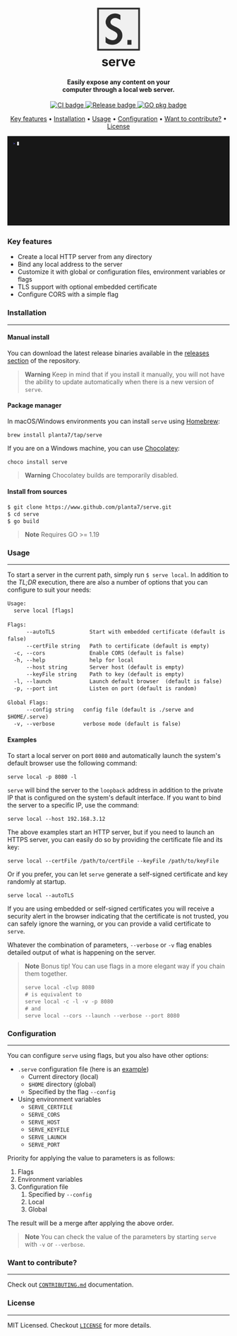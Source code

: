 <h1 align="center">
  <br>
  <img src="./assets/logo.png" alt="serve" width="100">
  <br>
  serve
  <br>
</h1>

<h4 align="center">Easily expose any content on your<br/>computer through a local web server.</h4>

<p align="center">
  <a href="https://github.com/planta7/serve/actions/workflows/ci.yaml">
    <img src="https://github.com/planta7/serve/actions/workflows/ci.yaml/badge.svg" alt="CI badge">
  </a>
  <a href="https://github.com/planta7/serve/actions/workflows/release.yaml">
    <img src="https://github.com/planta7/serve/actions/workflows/release.yaml/badge.svg" alt="Release badge">
  </a>
  <a href="https://pkg.go.dev/github.com/planta7/serve">
    <img src="https://pkg.go.dev/badge/github.com/planta7/serve.svg" alt="GO pkg badge">
  </a>
</p>

<p align="center">
  <a href="#key-features">Key features</a> •
  <a href="#installation">Installation</a> •
  <a href="#usage">Usage</a> •
  <a href="#configuration">Configuration</a> •
  <a href="#want-to-contribute">Want to contribute?</a> •
  <a href="#license">License</a>
</p>

![screenshot](assets/demo.gif)

### Key features

+ Create a local HTTP server from any directory
+ Bind any local address to the server
+ Customize it with global or configuration files, environment variables or flags
+ TLS support with optional embedded certificate
+ Configure CORS with a simple flag

### Installation
---

#### Manual install
You can download the latest release binaries available in the
[releases section](https://github.com/planta7/serve/releases/latest) of the repository.

> **Warning**
> Keep in mind that if you install it manually, you will not have the ability to update automatically when there
> is a new version of `serve`.

#### Package manager
In macOS/Windows environments you can install `serve` using [Homebrew](https://brew.sh):

```shell
brew install planta7/tap/serve
```

If you are on a Windows machine, you can use [Chocolatey](https://chocolatey.org):

```shell
choco install serve
```

> **Warning**
> Chocolatey builds are temporarily disabled.

#### Install from sources

```shell
$ git clone https://www.github.com/planta7/serve.git
$ cd serve
$ go build
```

> **Note**
> Requires GO >= 1.19


### Usage
---

To start a server in the current path, simply run `$ serve local`. In addition to the _TL;DR_ execution,
there are also a number of options that you can configure to suit your needs:

```shell
Usage:
  serve local [flags]

Flags:
      --autoTLS           Start with embedded certificate (default is false)
      --certFile string   Path to certificate (default is empty)
  -c, --cors              Enable CORS (default is false)
  -h, --help              help for local
      --host string       Server host (default is empty)
      --keyFile string    Path to key (default is empty)
  -l, --launch            Launch default browser  (default is false)
  -p, --port int          Listen on port (default is random)

Global Flags:
      --config string   config file (default is ./serve and $HOME/.serve)
  -v, --verbose         verbose mode (default is false)
```

#### Examples

To start a local server on port `8080` and automatically launch the system's default browser use the following command:

```shell
serve local -p 8080 -l
```

`serve` will bind the server to the `loopback` address in addition to the private IP that is configured on the system's
default interface. If you want to bind the server to a specific IP, use the command:

```shell
serve local --host 192.168.3.12
```

The above examples start an HTTP server, but if you need to launch an HTTPS server, you can easily do so by providing
the certificate file and its key:

```shell
serve local --certFile /path/to/certFile --keyFile /path/to/keyFile
```

Or if you prefer, you can let `serve` generate a self-signed certificate and key randomly at startup.

```shell
serve local --autoTLS
```

If you are using embedded or self-signed certificates you will receive a security alert in the browser indicating that the
certificate is not trusted, you can safely ignore the warning, or you can provide a valid certificate to `serve`.

Whatever the combination of parameters, `--verbose` or `-v` flag enables detailed output of what is happening on
the server.

> **Note**
> Bonus tip! You can use flags in a more elegant way if you chain them together.
> ```shell
> serve local -clvp 8080
> # is equivalent to
> serve local -c -l -v -p 8080
> # and
> serve local --cors --launch --verbose --port 8080
> ```

### Configuration
---

You can configure `serve` using flags, but you also have other options:

+ `.serve` configuration file (here is an [example](.serve.sample))
  + Current directory (local)
  + `$HOME` directory (global)
  + Specified by the flag `--config`
+ Using environment variables
  + `SERVE_CERTFILE`
  + `SERVE_CORS`
  + `SERVE_HOST`
  + `SERVE_KEYFILE`
  + `SERVE_LAUNCH`
  + `SERVE_PORT`

Priority for applying the value to parameters is as follows:

1. Flags
2. Environment variables
3. Configuration file
   1. Specified by `--config`
   2. Local
   3. Global

The result will be a merge after applying the above order.

> **Note**
> You can check the value of the parameters by starting `serve` with `-v` or `--verbose`.

### Want to contribute?
---

Check out [`CONTRIBUTING.md`](CONTRIBUTING.md) documentation.


### License
---

MIT Licensed. Checkout [`LICENSE`](LICENSE) for more details.
